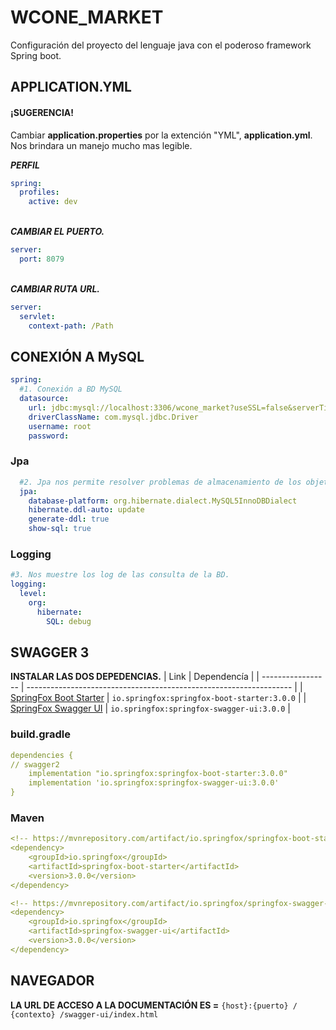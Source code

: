 # WCONE_MARKET

Configuración del proyecto del lenguaje java con el poderoso framework Spring boot.




## APPLICATION.YML
#### ¡SUGERENCIA!

Cambiar **application.properties** por la extención "YML", **application.yml**. Nos brindara un manejo mucho mas legible.

***PERFIL***
```application.yml
spring:
  profiles:
    active: dev
```
\
***CAMBIAR EL PUERTO.***
```application.yml
server:
  port: 8079
```
\
***CAMBIAR RUTA URL.***
```application.yml
server:
  servlet:
    context-path: /Path
```
## CONEXIÓN A MySQL
```application.yml
spring:
  #1. Conexión a BD MySQL
  datasource:
    url: jdbc:mysql://localhost:3306/wcone_market?useSSL=false&serverTimeZone=UTC
    driverClassName: com.mysql.jdbc.Driver
    username: root
    password:

```
### Jpa
```application.yml
  #2. Jpa nos permite resolver problemas de almacenamiento de los objetos en una base de datos relacional
  jpa:
    database-platform: org.hibernate.dialect.MySQL5InnoDBDialect
    hibernate.ddl-auto: update
    generate-ddl: true
    show-sql: true
```
### Logging
```application.yml
#3. Nos muestre los log de las consulta de la BD.
logging:
  level:
    org:
      hibernate:
        SQL: debug
```
## SWAGGER 3

**INSTALAR LAS DOS DEPEDENCIAS.**
| Link             | Dependencía                                                                |
| ----------------- | ------------------------------------------------------------------ |
| [SpringFox Boot Starter](https://mvnrepository.com/artifact/io.springfox/springfox-boot-starter/3.0.0) | `io.springfox:springfox-boot-starter:3.0.0` |
| [SpringFox Swagger UI](https://mvnrepository.com/artifact/io.springfox/springfox-swagger-ui/3.0.0) | `io.springfox:springfox-swagger-ui:3.0.0` |

### build.gradle
```application.yml
dependencies {
// swagger2
	implementation "io.springfox:springfox-boot-starter:3.0.0"
	implementation 'io.springfox:springfox-swagger-ui:3.0.0'
}
```

### Maven

```application.yml
<!-- https://mvnrepository.com/artifact/io.springfox/springfox-boot-starter -->
<dependency>
    <groupId>io.springfox</groupId>
    <artifactId>springfox-boot-starter</artifactId>
    <version>3.0.0</version>
</dependency>

<!-- https://mvnrepository.com/artifact/io.springfox/springfox-swagger-ui -->
<dependency>
    <groupId>io.springfox</groupId>
    <artifactId>springfox-swagger-ui</artifactId>
    <version>3.0.0</version>
</dependency>
```

## NAVEGADOR
**LA URL DE ACCESO A LA DOCUMENTACIÓN ES =**
`{host}:{puerto} / {contexto} /swagger-ui/index.html`
